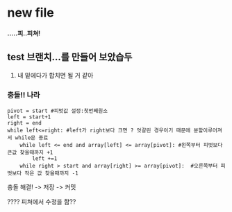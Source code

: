 # new file 

#### .....피..피쳐!

## test 브랜치...를 만들어 보았습두 
1. 내 밑에다가 합치면 될 거 같아

### 충돌!! 나라
    pivot = start #피벗값 설정:첫번째원소
    left = start+1
    right = end
    while left<=right: #left가 right보다 크면 ? 엇갈린 경우이기 때문에 분할이루어져서 while문 종료
        while left <= end and array[left] <= array[pivot]: #왼쪽부터 피벗보다 큰값 찾을때까지 +1
            left +=1
        while right > start and array[right] >= array[pivot]:  #오른쪽부터 피벗보다 작은 값 찾을때까지 -1

충돌 해결! -> 저장 -> 커밋


???? 피쳐에서 수정을 함?? 
